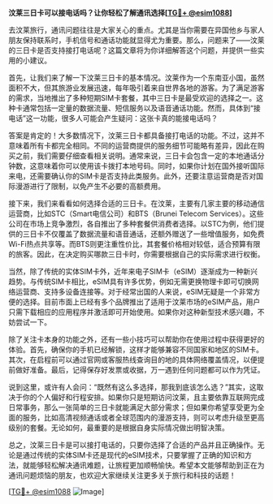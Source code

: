 **汶莱三日卡可以接电话吗？让你轻松了解通讯选择[[TG💪+ @esim1088](https://t.me/s/esim1088)]**

去汶莱旅行，通讯问题往往是大家关心的重点。尤其是当你需要在异国他乡与家人朋友保持联系时，手机信号和通话功能就显得尤为重要。那么，问题来了——汶莱的三日卡是否支持接打电话呢？这篇文章将为你详细解答这个问题，并提供一些实用的小建议。

首先，让我们来了解一下汶莱三日卡的基本情况。汶莱作为一个东南亚小国，虽然面积不大，但其旅游业发展迅速，每年吸引着来自世界各地的游客。为了满足游客的需求，当地推出了多种短期SIM卡套餐，其中三日卡是最受欢迎的选择之一。这种卡通常包括一定量的数据流量、短信服务以及语音通话功能。然而，具体到“接电话”这一功能，很多人可能会产生疑问：这张卡真的能接电话吗？

答案是肯定的！大多数情况下，汶莱三日卡都具备接打电话的功能。不过，这并不意味着所有卡都完全相同。不同的运营商提供的服务细节可能略有差异，因此在购买之前，我们需要仔细查看相关说明。通常来说，三日卡会包含一定的本地通话分钟数，这意味着你可以使用该卡拨打本地号码。同时，如果你计划在国外接听国际来电，还需要确认你的SIM卡是否支持此类服务。此外，还要注意运营商是否对国际漫游进行了限制，以免产生不必要的高额费用。

接下来，我们来看看如何选择合适的三日卡。在汶莱，主要有几家主要的移动通信运营商，比如STC（Smart电信公司）和BTS（Brunei Telecom Services）。这些公司在市场上竞争激烈，各自推出了多种套餐供消费者选择。以STC为例，他们提供的三日卡不仅覆盖了数据流量和语音通话，还额外赠送了一些增值服务，如免费Wi-Fi热点共享等。而BTS则更注重性价比，其套餐价格相对较低，适合预算有限的旅客。因此，在决定购买哪款三日卡时，你需要根据自己的实际需求进行权衡。

当然，除了传统的实体SIM卡外，近年来电子SIM卡（eSIM）逐渐成为一种新兴趋势。与传统SIM卡相比，eSIM具有许多优势，例如无需更换物理卡即可切换网络运营商、支持多设备连接等。对于经常出国的人来说，eSIM无疑是一个非常方便的选择。目前市面上已经有多个品牌推出了适用于汶莱市场的eSIM产品，用户只需下载相应的应用程序并激活即可开始使用。如果你对这种新型技术感兴趣，不妨尝试一下。

除了关注卡本身的功能之外，还有一些小技巧可以帮助你在使用过程中获得更好的体验。首先，确保你的手机已经解锁，这样才能够兼容不同国家和地区的SIM卡。其次，在启程前可以通过官网或客服热线查询目的地的具体网络覆盖情况，以便提前做好准备。最后，记得保存好发票或收据，万一遇到任何问题都可以作为凭证。

说到这里，或许有人会问：“既然有这么多选择，那我到底该怎么选？”其实，这取决于你的个人偏好和行程安排。如果你只是短期访问汶莱，且主要依靠互联网完成日常事务，那么一张简单的三日卡就能满足大部分需求；但如果你希望享受更为全面的服务，比如高清视频通话或者全球范围内的漫游支持，则可以考虑升级至更高级别的套餐。无论如何，最重要的是根据自身实际情况做出明智决策。

总之，汶莱三日卡是可以接打电话的，只要你选择了合适的产品并且正确操作。无论是通过传统的实体SIM卡还是现代的eSIM技术，只要掌握了正确的知识和方法，就能够轻松解决通讯难题，让旅程更加顺畅愉快。希望本文能够帮助到正在为通讯问题烦恼的朋友，也欢迎大家继续关注更多关于旅行和科技的话题！

[[TG💪+ @esim1088](https://t.me/s/esim1088) ![Image](https://i.postimg.cc/4NQfJmqS/Snipaste-2025-05-13-00-14-12.png)]